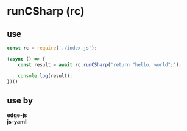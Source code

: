 # runCSharp (rc)

## use
```js
const rc = require('./index.js');

(async () => {
    const result = await rc.runCSharp('return "hello, world";');

    console.log(result);
})()
```

## use by
<strong>edge-js</strong> <br>
<strong>js-yaml</strong> <br>
